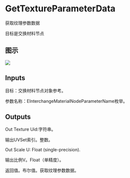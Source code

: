 # GetTextureParameterData

获取纹理参数数据

目标是交换材料节点

## 图示

![]($-20221218-19313193.png)

## Inputs

目标：交换材料节点对象参考。

参数名称：EInterchangeMaterialNodeParameterName枚举。  

## Outputs

Out Texture Uid:字符串。

输出UVSet索引。整数。

Out Scale U: Float (single-precision).

输出比例V。Float（单精度）。

返回值。布尔值。获取纹理参数数据。

